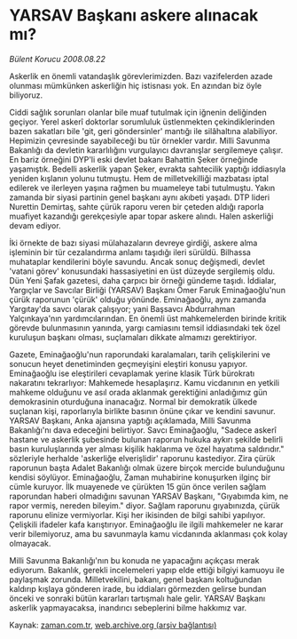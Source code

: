 # YARSAV Başkanı askere alınacak mı?

*Bülent Korucu 2008.08.22*

<tr><td class="metin" colspan="2" style="padding-top: 20px; padding-left: 5px; padding-right: 10px;">Askerlik en önemli vatandaşlık görevlerimizden. Bazı vazifelerden azade olunması mümkünken askerliğin hiç istisnası yok. En azından biz öyle biliyoruz.</td></tr><tr><td class="metin" colspan="2" style="padding-top: 20px; padding-left: 5px; padding-right: 10px;"><p> Ciddi sağlık sorunları olanlar bile muaf tutulmak için iğnenin deliğinden geçiyor. Yerel askerî doktorlar sorumluluk üstlenmekten çekindiklerinden bazen sakatları bile 'git, geri göndersinler' mantığı ile silâhaltına alabiliyor. Hepimizin çevresinde sayabileceği bu tür örnekler vardır. Milli Savunma Bakanlığı da devletin kararlılığını vurgulayıcı davranışlar sergilemeye çalışır. En bariz örneğini DYP'li eski devlet bakanı Bahattin Şeker örneğinde yaşamıştık. Bedelli askerlik yapan Şeker, evrakta sahtecilik yaptığı iddiasıyla yeniden kışlanın yolunu tutmuştu. Hem de milletvekilliği mazbatası iptal edilerek ve ilerleyen yaşına rağmen bu muameleye tabi tutulmuştu. Yakın zamanda bir siyasi partinin genel başkanı aynı akıbeti yaşadı. DTP lideri Nurettin Demirtaş, sahte çürük raporu veren bir çeteden aldığı raporla muafiyet kazandığı gerekçesiyle apar topar askere alındı. Halen askerliği devam ediyor. 
<p>İki örnekte de bazı siyasi mülahazaların devreye girdiği, askere alma işleminin bir tür cezalandırma anlamı taşıdığı ileri sürüldü. Bilhassa muhataplar kendilerini böyle savundu. Ancak sonuç değişmedi, devlet 'vatani görev' konusundaki hassasiyetini en üst düzeyde sergilemiş oldu. Dün Yeni Şafak gazetesi, daha çarpıcı bir örneği gündeme taşıdı. İddialar, Yargıçlar ve Savcılar Birliği (YARSAV) Başkanı Ömer Faruk Eminağaoğlu'nun çürük raporunun 'çürük' olduğu yönünde. Eminağaoğlu, aynı zamanda Yargıtay'da savcı olarak çalışıyor; yani Başsavcı Abdurrahman Yalçınkaya'nın yardımcılarından. En önemli üst mahkemelerden birinde kritik görevde bulunmasının yanında, yargı camiasını temsil iddiasındaki tek özel kuruluşun başkanı olması, suçlamaları dikkate almamızı gerektiriyor. 
<p>Gazete, Eminağaoğlu'nun raporundaki karalamaları, tarih çelişkilerini ve sonucun heyet denetiminden geçmeyişini eleştiri konusu yapıyor. Eminağaoğlu ise eleştirileri cevaplamak yerine klasik Türk bürokratı nakaratını tekrarlıyor: Mahkemede hesaplaşırız. Kamu vicdanının en yetkili mahkeme olduğunu ve asıl orada aklanmak gerektiğini anladığımız gün demokrasinin oturduğuna inanacağız. Normal bir demokratik ülkede suçlanan kişi, raporlarıyla birlikte basının önüne çıkar ve kendini savunur. YARSAV Başkanı, Anka ajansına yaptığı açıklamada, Milli Savunma Bakanlığı'nı dava edeceğini belirtiyor. Savcı Eminağaoğlu, "Sadece askerî hastane ve askerlik şubesinde bulunan raporun hukuka aykırı şekilde belirli basın kuruluşlarında yer alması kişilik haklarıma ve özel hayatıma saldırıdır." sözleriyle herhalde 'askerliğe elverişlidir' raporunu kastediyor. Zira çürük raporunun başta Adalet Bakanlığı olmak üzere birçok mercide bulunduğunu kendisi söylüyor. Eminağaoğlu, Zaman muhabirine konuşurken ilginç bir cümle kuruyor. İlk muayenede ve çürükten 15 gün önce verilen sağlam raporundan haberi olmadığını savunan YARSAV Başkanı, "Gıyabımda kim, ne rapor vermiş, nereden bileyim." diyor. Sağlam raporunu gıyabınızda, çürük raporunu elinize vermiyorlar. Kişi her ikisinden de bilgi sahibi yapılıyor. Çelişkili ifadeler kafa karıştırıyor. Eminağaoğlu ile ilgili mahkemeler ne karar verir bilemiyoruz, ama bu savunmayla kamu vicdanında aklanması çok kolay olmayacak.
<p>Milli Savunma Bakanlığı'nın bu konuda ne yapacağını açıkçası merak ediyorum. Bakanlık, gerekli incelemeleri yapıp elde ettiği bilgiyi kamuoyu ile paylaşmak zorunda. Milletvekilini, bakanı, genel başkanı koltuğundan kaldırıp kışlaya gönderen irade, bu iddiaları görmezden gelirse bundan önceki ve sonraki bütün kararları tartışmalı hale gelir. YARSAV Başkanı askerlik yapmayacaksa, inandırıcı sebeplerini bilme hakkımız var. <br/></p></p></p></p></td></tr>

Kaynak: [zaman.com.tr](http://zaman.com.tr/yazar.do?yazino=728636), [web.archive.org (arşiv bağlantısı)](http://web.archive.org/web/20081027182345/http://www.zaman.com.tr:80/yazar.do?yazino=728636)
